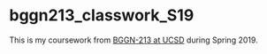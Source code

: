 # bggn213_classwork_S19

This is my coursework from [BGGN-213 at UCSD](https://bioboot.github.io/bggn213_S19/) during Spring 2019.
